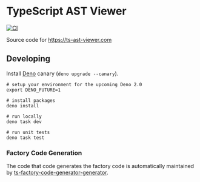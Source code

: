 ﻿# TypeScript AST Viewer

[![CI](https://github.com/dsherret/ts-ast-viewer/workflows/CI/badge.svg)](https://github.com/dsherret/ts-ast-viewer/actions?query=workflow%3ACI)

Source code for https://ts-ast-viewer.com

## Developing

Install [Deno](https://deno.com) canary (`deno upgrade --canary`).

```
# setup your environment for the upcoming Deno 2.0
export DENO_FUTURE=1

# install packages
deno install

# run locally
deno task dev

# run unit tests
deno task test
```

### Factory Code Generation

The code that code generates the factory code is automatically maintained by
[ts-factory-code-generator-generator](https://github.com/dsherret/ts-factory-code-generator-generator/).
